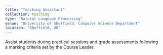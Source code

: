 ```yaml
---
title: "Teaching Assistant"
collection: teaching
type: "Natural Language Processing"
venue: "University of Sheffield, Computer Science Department"
location: "Sheffield, UK"
---
```


Assist students during practical sessions and grade assessments following a marking criteria set by the Course Leader.
